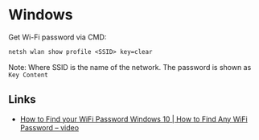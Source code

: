 # Windows

Get Wi-Fi password via CMD:

```txt
netsh wlan show profile <SSID> key=clear
```

Note: Where SSID is the name of the network. The password is shown as `Key Content`

## Links

* [How to Find your WiFi Password Windows 10 | How to Find Any WiFi Password – video](https://www.youtube.com/watch?v=HtyjRpmRMYg&t=1m12s)
